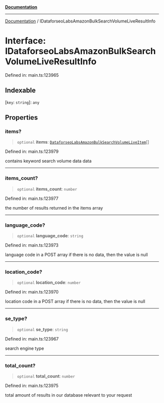 [**Documentation**](../README.md)

***

[Documentation](../README.md) / IDataforseoLabsAmazonBulkSearchVolumeLiveResultInfo

# Interface: IDataforseoLabsAmazonBulkSearchVolumeLiveResultInfo

Defined in: main.ts:123965

## Indexable

\[`key`: `string`\]: `any`

## Properties

### items?

> `optional` **items**: [`DataforseoLabsAmazonBulkSearchVolumeLiveItem`](../classes/DataforseoLabsAmazonBulkSearchVolumeLiveItem.md)[]

Defined in: main.ts:123979

contains keyword search volume data data

***

### items\_count?

> `optional` **items\_count**: `number`

Defined in: main.ts:123977

the number of results returned in the items array

***

### language\_code?

> `optional` **language\_code**: `string`

Defined in: main.ts:123973

language code in a POST array
if there is no data, then the value is null

***

### location\_code?

> `optional` **location\_code**: `number`

Defined in: main.ts:123970

location code in a POST array
if there is no data, then the value is null

***

### se\_type?

> `optional` **se\_type**: `string`

Defined in: main.ts:123967

search engine type

***

### total\_count?

> `optional` **total\_count**: `number`

Defined in: main.ts:123975

total amount of results in our database relevant to your request
